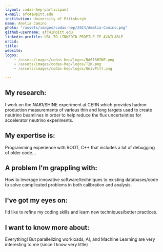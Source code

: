 ```yaml
---
layout: codas-hep-participant
e-mail: afc41@pitt.edu
institution: University of Pittsburgh
name: Amelia Camino
photo: "/assets/images/codas-hep/2024/Amelia-Camino.png"
github-username: afc41@pitt.edu
linkedin-profile: URL-TO-LINKEDIN-PROFILE-IF-AVAILABLE
orcid:
title:
website:
logos:
    - /assets/images/codas-hep/logos/NA61SHINE.png
    - /assets/images/codas-hep/logos/T2K.png
    - /assets/images/codas-hep/logos/UnivPitt.png

---
```


## My research:
I work on the NA61/SHINE experiment at CERN which provides hadron production measurements of various thin and long targets used to create neutrino beamlines in
order to help reduce the flux uncertainties for accelerator neutrino experiments. 

## My expertise is:
Programming experience with ROOT, C++ that includes a lot of debugging of older code...

## A problem I'm grappling with:
How to leverage innovative software/techniques to existing databases/code to solve complicated problems in both calibration and analysis. 

## I've got my eyes on:
I'd like to refine my coding skills and learn new techniques/better practices. 

## I want to know more about:
Everything! But parallelizing workloads, AI, and Machine Learning are very interesting to me (since I know very little)
